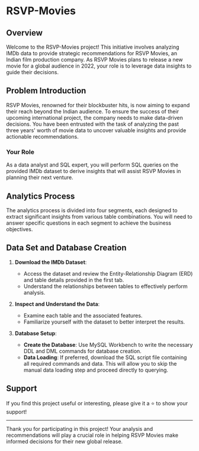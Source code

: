 # RSVP-Movies

## Overview

Welcome to the RSVP-Movies project! This initiative involves analyzing IMDb data to provide strategic recommendations for RSVP Movies, an Indian film production company. As RSVP Movies plans to release a new movie for a global audience in 2022, your role is to leverage data insights to guide their decisions.

## Problem Introduction

RSVP Movies, renowned for their blockbuster hits, is now aiming to expand their reach beyond the Indian audience. To ensure the success of their upcoming international project, the company needs to make data-driven decisions. You have been entrusted with the task of analyzing the past three years' worth of movie data to uncover valuable insights and provide actionable recommendations.

### Your Role

As a data analyst and SQL expert, you will perform SQL queries on the provided IMDb dataset to derive insights that will assist RSVP Movies in planning their next venture.

## Analytics Process

The analytics process is divided into four segments, each designed to extract significant insights from various table combinations. You will need to answer specific questions in each segment to achieve the business objectives.

## Data Set and Database Creation

1. **Download the IMDb Dataset**: 
   - Access the dataset and review the Entity-Relationship Diagram (ERD) and table details provided in the first tab.
   - Understand the relationships between tables to effectively perform analysis.

2. **Inspect and Understand the Data**:
   - Examine each table and the associated features.
   - Familiarize yourself with the dataset to better interpret the results.

3. **Database Setup**:
   - **Create the Database**: Use MySQL Workbench to write the necessary DDL and DML commands for database creation.
   - **Data Loading**: If preferred, download the SQL script file containing all required commands and data. This will allow you to skip the manual data loading step and proceed directly to querying.

## Support

If you find this project useful or interesting, please give it a ⭐️ to show your support!

---

Thank you for participating in this project! Your analysis and recommendations will play a crucial role in helping RSVP Movies make informed decisions for their new global release.
